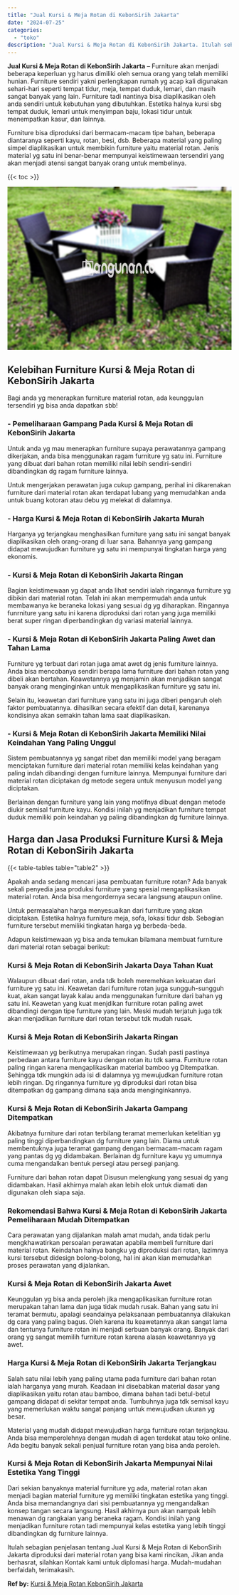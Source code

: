 ```yaml
---
title: "Jual Kursi & Meja Rotan di KebonSirih Jakarta"
date: "2024-07-25"
categories: 
  - "toko"
description: "Jual Kursi & Meja Rotan di KebonSirih Jakarta. Itulah sebagian penjelasan tentang Jual Kursi & Meja Rotan di KebonSirih Jakarta diproduksi dari material rota..."
---
```


**Jual Kursi & Meja Rotan di KebonSirih Jakarta** – Furniture akan menjadi beberapa keperluan yg harus dimiliki oleh semua orang yang telah memiliki hunian. Furniture sendiri yakni perlengkapan rumah yg acap kali digunakan sehari-hari seperti tempat tidur, meja, tempat duduk, lemari, dan masih sangat banyak yang lain. Furniture tadi nantinya bisa diaplikasikan oleh anda sendiri untuk kebutuhan yang dibutuhkan. Estetika halnya kursi sbg tempat duduk, lemari untuk menyimpan baju, lokasi tidur untuk menempatkan kasur, dan lainnya.

Furniture bisa diproduksi dari bermacam-macam tipe bahan, beberapa diantaranya seperti kayu, rotan, besi, dsb. Beberapa material yang paling simpel diaplikasikan untuk membikin furniture yaitu material rotan. Jenis material yg satu ini benar-benar mempunyai keistimewaan tersendiri yang akan menjadi atensi sangat banyak orang untuk membelinya.

{{< toc >}}

![Jual Kursi & Meja Rotan di KebonSirih Jakarta](/images/kursi-meja-rotan-murah46.png)

## Kelebihan Furniture Kursi & Meja Rotan di KebonSirih Jakarta

Bagi anda yg menerapkan furniture material rotan, ada keunggulan tersendiri yg bisa anda dapatkan sbb!

### \- Pemeliharaan Gampang Pada Kursi & Meja Rotan di KebonSirih Jakarta

Untuk anda yg mau menerapkan furniture supaya perawatannya gampang dikerjakan, anda bisa menggunakan ragam furniture yg satu ini. Furniture yang dibuat dari bahan rotan memiliki nilai lebih sendiri-sendiri dibandingkan dg ragam furniture lainnya.

Untuk mengerjakan perawatan juga cukup gampang, perihal ini dikarenakan furniture dari material rotan akan terdapat lubang yang memudahkan anda untuk buang kotoran atau debu yg melekat di dalamnya.

### \- Harga Kursi & Meja Rotan di KebonSirih Jakarta Murah

Harganya yg terjangkau menghasilkan furniture yang satu ini sangat banyak diaplikasikan oleh orang-orang di luar sana. Bahannya yang gampang didapat mewujudkan furniture yg satu ini mempunyai tingkatan harga yang ekonomis.

### \- Kursi & Meja Rotan di KebonSirih Jakarta Ringan

Bagian keistimewaan yg dapat anda lihat sendiri ialah ringannya furniture yg dibikin dari material rotan. Telah ini akan mempermudah anda untuk membawanya ke beraneka lokasi yang sesuai dg yg diharapkan. Ringannya funrniture yang satu ini karena diproduksi dari rotan yang juga memiliki berat super ringan diperbandingkan dg variasi material lainnya.

### \- Kursi & Meja Rotan di KebonSirih Jakarta Paling Awet dan Tahan Lama

Furniture yg terbuat dari rotan juga amat awet dg jenis furniture lainnya. Anda bisa mencobanya sendiri berapa lama furniture dari bahan rotan yang dibeli akan bertahan. Keawetannya yg menjamin akan menjadikan sangat banyak orang menginginkan untuk mengaplikasikan furniture yg satu ini.

Selain itu, keawetan dari furniture yang satu ini juga diberi pengaruh oleh faktor pembuatannya. dihasilkan secara efektif dan detail, karenanya kondisinya akan semakin tahan lama saat diaplikasikan.

### \- Kursi & Meja Rotan di KebonSirih Jakarta Memiliki Nilai Keindahan Yang Paling Unggul

Sistem pembuatannya yg sangat ribet dan memiliki model yang beragam menciptakan furniture dari material rotan memiliki kelas keindahan yang paling indah dibandingi dengan furniture lainnya. Mempunyai furniture dari material rotan diciptakan dg metode segera untuk menyusun model yang diciptakan.

Berlainan dengan furniture yang lain yang motifnya dibuat dengan metode diukir semisal furniture kayu. Kondisi inilah yg menjadikan furniture tempat duduk memiliki poin keindahan yg paling dibandingkan dg furniture lainnya.

## Harga dan Jasa Produksi Furniture Kursi & Meja Rotan di KebonSirih Jakarta

{{< table-tables table="table2" >}}

Apakah anda sedang mencari jasa pembuatan furniture rotan? Ada banyak sekali penyedia jasa produksi furniture yang spesial mengaplikasikan material rotan. Anda bisa mengordernya secara langsung ataupun online.

Untuk permasalahan harga menyesuaikan dari furniture yang akan diciptakan. Estetika halnya furniture meja, sofa, lokasi tidur dsb. Sebagian furniture tersebut memiliki tingkatan harga yg berbeda-beda.

Adapun keistimewaan yg bisa anda temukan bilamana membuat furniture dari material rotan sebagai berikut:

### Kursi & Meja Rotan di KebonSirih Jakarta Daya Tahan Kuat

Walaupun dibuat dari rotan, anda tdk boleh meremehkan kekuatan dari furniture yg satu ini. Keawetan dari furniture rotan juga sungguh-sungguh kuat, akan sangat layak kalau anda menggunakan furniture dari bahan yg satu ini. Keawetan yang kuat menjdikan furniture rotan paling awet dibandingi dengan tipe furniture yang lain. Meski mudah terjatuh juga tdk akan menjadikan furniture dari rotan tersebut tdk mudah rusak.

### Kursi & Meja Rotan di KebonSirih Jakarta Ringan

Keistimewaan yg berikutnya merupakan ringan. Sudah pasti pastinya perbedaan antara furniture kayu dengan rotan itu tdk sama. Furniture rotan paling ringan karena mengaplikasikan material bamboo yg Ditempatkan. Sehingga tdk mungkin ada isi di dalamnya yg mewujudkan furniture rotan lebih ringan. Dg ringannya furniture yg diproduksi dari rotan bisa ditempatkan dg gampang dimana saja anda menginginkannya.

### Kursi & Meja Rotan di KebonSirih Jakarta Gampang Ditempatkan

Akibatnya furniture dari rotan terbilang teramat memerlukan ketelitian yg paling tinggi diperbandingkan dg furniture yang lain. Diama untuk membentuknya juga teramat gampang dengan bermacam-macam ragam yang pantas dg yg didambakan. Berlainan dg furniture kayu yg umumnya cuma mengandalkan bentuk persegi atau persegi panjang.

Furniture dari bahan rotan dapat Disusun melengkung yang sesuai dg yang didambakan. Hasil akhirnya malah akan lebih elok untuk diamati dan digunakan oleh siapa saja.

### Rekomendasi Bahwa Kursi & Meja Rotan di KebonSirih Jakarta Pemeliharaan Mudah Ditempatkan

Cara perawatan yang dijalankan malah amat mudah, anda tidak perlu mengkhawatirkan persoalan perawatan apabila membeli furniture dari material rotan. Keindahan halnya bangku yg diproduksi dari rotan, lazimnya kursi tersebut didesign bolong-bolong, hal ini akan kian memudahkan proses perawatan yang dijalankan.

### Kursi & Meja Rotan di KebonSirih Jakarta Awet

Keunggulan yg bisa anda peroleh jika mengaplikasikan furniture rotan merupakan tahan lama dan juga tidak mudah rusak. Bahan yang satu ini teramat bermutu, apalagi seandainya pelaksanaan pembuatannya dilakukan dg cara yang paling bagus. Oleh karena itu keawetannya akan sangat lama dan tentunya furniture rotan ini menjadi serbuan banyak orang. Banyak dari orang yg sangat memilih furniture rotan karena alasan keawetannya yg awet.

### Harga Kursi & Meja Rotan di KebonSirih Jakarta Terjangkau

Salah satu nilai lebih yang paling utama pada furniture dari bahan rotan ialah harganya yang murah. Keadaan ini disebabkan material dasar yang diaplikasikan yaitu rotan atau bamboo, dimana bahan tadi betul-betul gampang didapat di sekitar tempat anda. Tumbuhnya juga tdk semisal kayu yang memerlukan waktu sangat panjang untuk mewujudkan ukuran yg besar.

Material yang mudah didapat mewujudkan harga furniture rotan terjangkau. Anda bisa memperolehnya dengan mudah di agen terdekat atau toko online. Ada begitu banyak sekali penjual furniture rotan yang bisa anda peroleh.

### Kursi & Meja Rotan di KebonSirih Jakarta Mempunyai Nilai Estetika Yang Tinggi

Dari sekian banyaknya material furniture yg ada, material rotan akan menjadi bagian material furniture yg memiliki tingkatan estetika yang tinggi. Anda bisa memandangnya dari sisi pembuatannya yg mengandalkan konsep tangan secara langsung. Hasil akhirnya pun akan nampak lebih menawan dg rangkaian yang beraneka ragam. Kondisi inilah yang menjadikan furniture rotan tadi mempunyai kelas estetika yang lebih tinggi dibandingkan dg furniture lainnya.

Itulah sebagian penjelasan tentang Jual Kursi & Meja Rotan di KebonSirih Jakarta diproduksi dari material rotan yang bisa kami rincikan, Jikan anda berhasrat, silahkan Kontak kami untuk diplomasi harga. Mudah-mudahan berfaidah, terimakasih.

**Ref by:** [Kursi & Meja Rotan KebonSirih Jakarta](https://id.wikipedia.org/wiki/Kursi)

